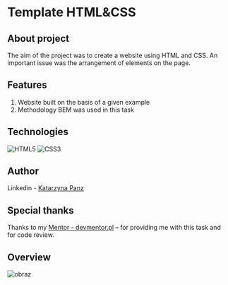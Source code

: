 # Template HTML&CSS

## About project
The aim of the project was to create a website using HTML and CSS. An important issue was the arrangement of elements on the page.

## Features
1. Website built on the basis of a given example 
2. Methodology BEM was used in this task

## Technologies
![HTML5](https://img.shields.io/badge/HTML5-E34F26?style=for-the-badge&logo=html5&logoColor=white)
![CSS3](https://img.shields.io/badge/CSS3-1572B6?style=for-the-badge&logo=css3&logoColor=white)

## Author
Linkedin - [Katarzyna Panz](https://www.linkedin.com/in/katarzyna-panz-584399228/)

## Special thanks
Thanks to my [Mentor - devmentor.pl](https://devmentor.pl/) – for providing me with this task and for code review.

## Overview

![obraz](https://user-images.githubusercontent.com/91606497/227358020-48ed7cf5-fb92-439e-8fb9-ae897e1534f8.png)
